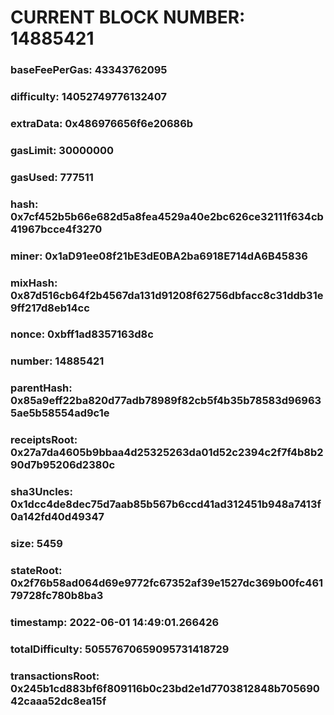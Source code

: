 # CURRENT BLOCK NUMBER: 14885421

### baseFeePerGas: 43343762095
### difficulty: 14052749776132407
### extraData: 0x486976656f6e20686b
### gasLimit: 30000000
### gasUsed: 777511
### hash: 0x7cf452b5b66e682d5a8fea4529a40e2bc626ce32111f634cb41967bcce4f3270
### miner: 0x1aD91ee08f21bE3dE0BA2ba6918E714dA6B45836
### mixHash: 0x87d516cb64f2b4567da131d91208f62756dbfacc8c31ddb31e9ff217d8eb14cc
### nonce: 0xbff1ad8357163d8c
### number: 14885421
### parentHash: 0x85a9eff22ba820d77adb78989f82cb5f4b35b78583d969635ae5b58554ad9c1e
### receiptsRoot: 0x27a7da4605b9bbaa4d25325263da01d52c2394c2f7f4b8b290d7b95206d2380c
### sha3Uncles: 0x1dcc4de8dec75d7aab85b567b6ccd41ad312451b948a7413f0a142fd40d49347
### size: 5459
### stateRoot: 0x2f76b58ad064d69e9772fc67352af39e1527dc369b00fc46179728fc780b8ba3
### timestamp: 2022-06-01 14:49:01.266426
### totalDifficulty: 50557670659095731418729
### transactionsRoot: 0x245b1cd883bf6f809116b0c23bd2e1d7703812848b70569042caaa52dc8ea15f
